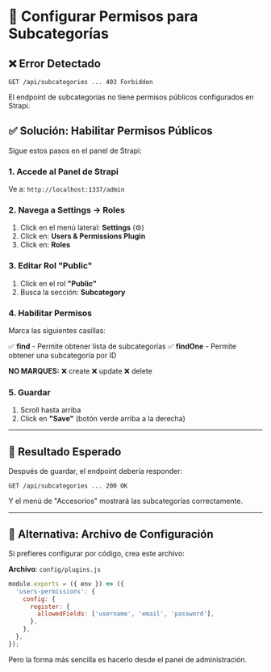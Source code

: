 # 🔧 Configurar Permisos para Subcategorías

## ❌ Error Detectado

```
GET /api/subcategories ... 403 Forbidden
```

El endpoint de subcategorías no tiene permisos públicos configurados en Strapi.

## ✅ Solución: Habilitar Permisos Públicos

Sigue estos pasos en el panel de Strapi:

### 1. Accede al Panel de Strapi
Ve a: `http://localhost:1337/admin`

### 2. Navega a Settings → Roles
1. Click en el menú lateral: **Settings** (⚙️)
2. Click en: **Users & Permissions Plugin**
3. Click en: **Roles**

### 3. Editar Rol "Public"
1. Click en el rol **"Public"**
2. Busca la sección: **Subcategory**

### 4. Habilitar Permisos
Marca las siguientes casillas:

✅ **find** - Permite obtener lista de subcategorías
✅ **findOne** - Permite obtener una subcategoría por ID

**NO MARQUES:**
❌ create
❌ update
❌ delete

### 5. Guardar
1. Scroll hasta arriba
2. Click en **"Save"** (botón verde arriba a la derecha)

---

## 🎯 Resultado Esperado

Después de guardar, el endpoint debería responder:
```
GET /api/subcategories ... 200 OK
```

Y el menú de "Accesorios" mostrará las subcategorías correctamente.

---

## 📝 Alternativa: Archivo de Configuración

Si prefieres configurar por código, crea este archivo:

**Archivo**: `config/plugins.js`

```javascript
module.exports = ({ env }) => ({
  'users-permissions': {
    config: {
      register: {
        allowedFields: ['username', 'email', 'password'],
      },
    },
  },
});
```

Pero la forma más sencilla es hacerlo desde el panel de administración.
